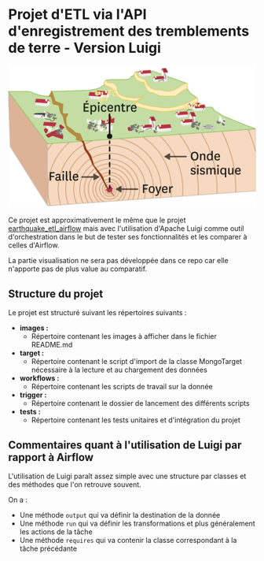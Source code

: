 # Projet d'ETL via l'API d'enregistrement des tremblements de terre - Version Luigi

![Earthquake](images/earthquake.png)

Ce projet est approximativement le même que le projet [earthquake_etl_airflow](https://github.com/Aubin65/earthquake_etl_airflow) mais avec l'utilisation d'Apache Luigi comme outil d'orchestration dans le but de tester ses fonctionnalités et les comparer à celles d'Airflow.

La partie visualisation ne sera pas développée dans ce repo car elle n'apporte pas de plus value au comparatif.

## Structure du projet

Le projet est structuré suivant les répertoires suivants : 
* **images :**
    * Répertoire contenant les images à afficher dans le fichier README.md
* **target :**
    * Répertoire contenant le script d'import de la classe MongoTarget nécessaire à la lecture et au chargement des données
* **workflows :**
    * Répertoire contenant les scripts de travail sur la donnée
* **trigger :**
    * Répertoire contenant le dossier de lancement des différents scripts
* **tests :**
    * Répertoire contenant les tests unitaires et d'intégration du projet

## Commentaires quant à l'utilisation de Luigi par rapport à Airflow

L'utilisation de Luigi paraît assez simple avec une structure par classes et des méthodes que l'on retrouve souvent. 

On a :
* Une méthode ```output``` qui va définir la destination de la donnée
* Une méthode ```run``` qui va définir les transformations et plus généralement les actions de la tâche
* Une méthode ```requires``` qui va contenir la classe correspondant à la tâche précédante